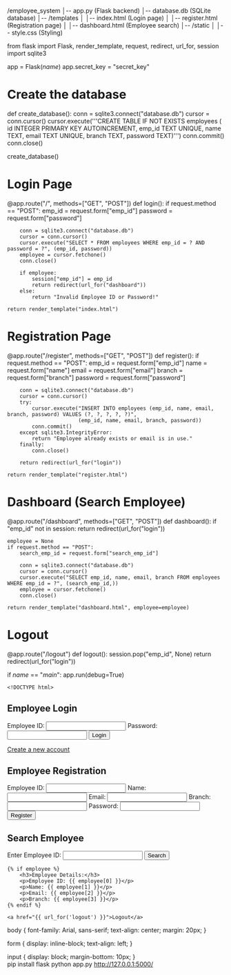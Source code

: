 /employee_system
│-- app.py  (Flask backend)
│-- database.db  (SQLite database)
│-- /templates
│   │-- index.html  (Login page)
│   │-- register.html  (Registration page)
│   │-- dashboard.html  (Employee search)
│-- /static
│   │-- style.css  (Styling)


from flask import Flask, render_template, request, redirect, url_for, session
import sqlite3

app = Flask(_name_)
app.secret_key = "secret_key"

# Create the database
def create_database():
    conn = sqlite3.connect("database.db")
    cursor = conn.cursor()
    cursor.execute('''CREATE TABLE IF NOT EXISTS employees (
                        id INTEGER PRIMARY KEY AUTOINCREMENT,
                        emp_id TEXT UNIQUE,
                        name TEXT,
                        email TEXT UNIQUE,
                        branch TEXT,
                        password TEXT)''')
    conn.commit()
    conn.close()

create_database()

# Login Page
@app.route("/", methods=["GET", "POST"])
def login():
    if request.method == "POST":
        emp_id = request.form["emp_id"]
        password = request.form["password"]

        conn = sqlite3.connect("database.db")
        cursor = conn.cursor()
        cursor.execute("SELECT * FROM employees WHERE emp_id = ? AND password = ?", (emp_id, password))
        employee = cursor.fetchone()
        conn.close()

        if employee:
            session["emp_id"] = emp_id
            return redirect(url_for("dashboard"))
        else:
            return "Invalid Employee ID or Password!"

    return render_template("index.html")

# Registration Page
@app.route("/register", methods=["GET", "POST"])
def register():
    if request.method == "POST":
        emp_id = request.form["emp_id"]
        name = request.form["name"]
        email = request.form["email"]
        branch = request.form["branch"]
        password = request.form["password"]

        conn = sqlite3.connect("database.db")
        cursor = conn.cursor()
        try:
            cursor.execute("INSERT INTO employees (emp_id, name, email, branch, password) VALUES (?, ?, ?, ?, ?)",
                           (emp_id, name, email, branch, password))
            conn.commit()
        except sqlite3.IntegrityError:
            return "Employee already exists or email is in use."
        finally:
            conn.close()

        return redirect(url_for("login"))

    return render_template("register.html")

# Dashboard (Search Employee)
@app.route("/dashboard", methods=["GET", "POST"])
def dashboard():
    if "emp_id" not in session:
        return redirect(url_for("login"))

    employee = None
    if request.method == "POST":
        search_emp_id = request.form["search_emp_id"]

        conn = sqlite3.connect("database.db")
        cursor = conn.cursor()
        cursor.execute("SELECT emp_id, name, email, branch FROM employees WHERE emp_id = ?", (search_emp_id,))
        employee = cursor.fetchone()
        conn.close()

    return render_template("dashboard.html", employee=employee)

# Logout
@app.route("/logout")
def logout():
    session.pop("emp_id", None)
    return redirect(url_for("login"))

if _name_ == "_main_":
    app.run(debug=True)

    <!DOCTYPE html>
<html lang="en">
<head>
    <meta charset="UTF-8">
    <title>Login</title>
    <link rel="stylesheet" href="{{ url_for('static', filename='style.css') }}">
</head>
<body>
    <h2>Employee Login</h2>
    <form method="POST">
        <label>Employee ID:</label>
        <input type="text" name="emp_id" required>
        <label>Password:</label>
        <input type="password" name="password" required>
        <button type="submit">Login</button>
    </form>
    <a href="{{ url_for('register') }}">Create a new account</a>
</body>
</html>

<!DOCTYPE html>
<html lang="en">
<head>
    <meta charset="UTF-8">
    <title>Register</title>
    <link rel="stylesheet" href="{{ url_for('static', filename='style.css') }}">
</head>
<body>
    <h2>Employee Registration</h2>
    <form method="POST">
        <label>Employee ID:</label>
        <input type="text" name="emp_id" required>
        <label>Name:</label>
        <input type="text" name="name" required>
        <label>Email:</label>
        <input type="email" name="email" required>
        <label>Branch:</label>
        <input type="text" name="branch" required>
        <label>Password:</label>
        <input type="password" name="password" required>
        <button type="submit">Register</button>
    </form>
</body>
</html>

<!DOCTYPE html>
<html lang="en">
<head>
    <meta charset="UTF-8">
    <title>Dashboard</title>
    <link rel="stylesheet" href="{{ url_for('static', filename='style.css') }}">
</head>
<body>
    <h2>Search Employee</h2>
    <form method="POST">
        <label>Enter Employee ID:</label>
        <input type="text" name="search_emp_id" required>
        <button type="submit">Search</button>
    </form>

    {% if employee %}
        <h3>Employee Details:</h3>
        <p>Employee ID: {{ employee[0] }}</p>
        <p>Name: {{ employee[1] }}</p>
        <p>Email: {{ employee[2] }}</p>
        <p>Branch: {{ employee[3] }}</p>
    {% endif %}

    <a href="{{ url_for('logout') }}">Logout</a>
</body>
</html> 

body {
    font-family: Arial, sans-serif;
    text-align: center;
    margin: 20px;
}

form {
    display: inline-block;
    text-align: left;
}

input {
    display: block;
    margin-bottom: 10px;
}  
pip install flask
python app.py 
http://127.0.0.1:5000/
